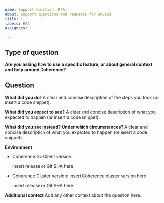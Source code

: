 ```yaml
---
name: Support Question (RFA)
about: Support questions and requests for advice
title: ''
labels: RFA
assignees: ''

---
```


<!-- 
Thanks for filing an issue! Before hitting the button, please answer these questions.

Fill in as much of the template below as you can. If you leave out information we can't help you as well as we could.

We will try our best to answer the question, but we also have a slack channel for any other questions.
-->

## Type of question

**Are you asking how to use a specific feature, or about general context and help around Coherence?**

## Question

**What did you do?**
A clear and concise description of the steps you took (or insert a code snippet).

**What did you expect to see?**
A clear and concise description of what you expected to happen (or insert a code snippet).

**What did you see instead? Under which circumstances?**
A clear and concise description of what you expected to happen (or insert a code snippet).


**Environment**
* Coherence Go Client version:

  insert release or Git SHA here
* Coherence Cluster version:
  insert Coherence cluster version here

  insert release or Git SHA here

**Additional context**
Add any other context about the question here.
